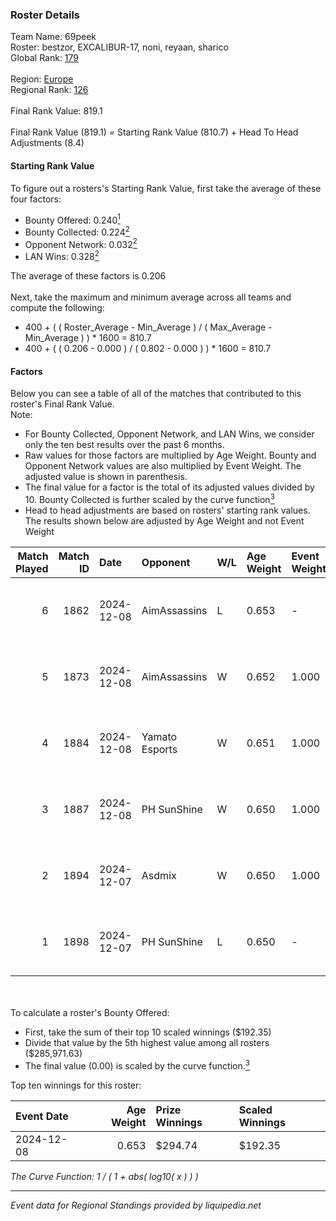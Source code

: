 ### Roster Details<br />
Team Name: 69peek<br />
Roster: bestzor, EXCALIBUR-17, noni, reyaan, sharico<br />
Global Rank: [179](../../standings_global_2025_02_28.md)<br />
<br />
Region: [Europe]( ../../standings_europe_2025_02_28.md)<br />
Regional Rank: [126]( ../../standings_europe_2025_02_28.md)<br />
<br />
Final Rank Value:  819.1<br />
<br />
Final Rank Value (819.1) = Starting Rank Value (810.7) + Head To Head Adjustments (8.4)<br />

#### Starting Rank Value<br />
To figure out a rosters's Starting Rank Value, first take the average of these four factors:<br />
- Bounty Offered: 0.240[<sup>1</sup>](#table2)
- Bounty Collected: 0.224[<sup>2</sup>](#table1)
- Opponent Network: 0.032[<sup>2</sup>](#table1)
- LAN Wins: 0.328[<sup>2</sup>](#table1)

The average of these factors is 0.206<br />
<br />
Next, take the maximum and minimum average across all teams and compute the following:<br />
- 400 + ( ( Roster_Average - Min_Average ) / ( Max_Average - Min_Average ) ) * 1600 = 810.7
- 400 + ( ( 0.206 - 0.000 ) / ( 0.802 - 0.000 ) ) * 1600 = 810.7


#### Factors<br />
Below you can see a table of all of the matches that contributed to this roster's Final Rank Value.<br />
Note:<br />

- For Bounty Collected, Opponent Network, and LAN Wins, we consider only the ten best results over the past 6 months.
- Raw values for those factors are multiplied by Age Weight. Bounty and Opponent Network values are also multiplied by Event Weight. The adjusted value is shown in parenthesis.
- The final value for a factor is the total of its adjusted values divided by 10. Bounty Collected is further scaled by the curve function[<sup>3</sup>](#curveFunction)
- Head to head adjustments are based on rosters' starting rank values. The results shown below are adjusted by Age Weight and not Event Weight
<span id="table1"></span><br />


| Match Played | Match ID | Date       | Opponent       | W/L | Age Weight | Event Weight | Bounty Collected | Opponent Network | LAN Wins  | H2H Adj. | Roster                                       |
| -: | -: | :- | :- | :- | :- | :- | :- | :- | :- | -: | :- |
|            6 |     1862 | 2024-12-08 | AimAssassins   | L   | 0.653      | -            | -                | -                | -         |    -5.21 | bestzor, EXCALIBUR-17, noni, reyaan, sharico |
|            5 |     1873 | 2024-12-08 | AimAssassins   | W   | 0.652      | 1.000        | 0.005 (0.003)    | 0.258 (0.168)    | 1 (0.652) |    15.65 | bestzor, EXCALIBUR-17, noni, reyaan, sharico |
|            4 |     1884 | 2024-12-08 | Yamato Esports | W   | 0.651      | 1.000        | 0.000 (0.000)    | 0.065 (0.042)    | 1 (0.651) |     3.19 | bestzor, EXCALIBUR-17, noni, reyaan, sharico |
|            3 |     1887 | 2024-12-08 | PH SunShine    | W   | 0.650      | 1.000        | 0.000 (0.000)    | 0.065 (0.042)    | 1 (0.650) |     4.82 | bestzor, EXCALIBUR-17, noni, reyaan, sharico |
|            2 |     1894 | 2024-12-07 | Asdmix         | W   | 0.650      | 1.000        | 0.000 (0.000)    | 0.097 (0.063)    | 1 (0.650) |     5.84 | bestzor, EXCALIBUR-17, noni, reyaan, sharico |
|            1 |     1898 | 2024-12-07 | PH SunShine    | L   | 0.650      | -            | -                | -                | -         |   -15.87 | bestzor, EXCALIBUR-17, noni, reyaan, sharico |

<br />
<span id="table2"></span><br />
To calculate a roster's Bounty Offered:<br />

- First, take the sum of their top 10 scaled winnings ($192.35)
- Divide that value by the 5th highest value among all rosters ($285,971.63)
- The final value (0.00) is scaled by the curve function.[<sup>3</sup>](#curveFunction)

Top ten winnings for this roster:<br />

| Event Date | Age Weight | Prize Winnings | Scaled Winnings |
| :- | -: | :- | :- |
| 2024-12-08 |      0.653 | $294.74        | $192.35         |


<span id="curveFunction"></span>_The Curve Function: 1 / ( 1 + abs( log10( x ) ) )_<br />

---
_Event data for Regional Standings provided by liquipedia.net_<br />
